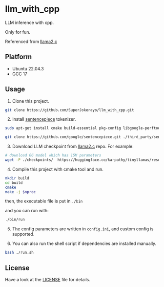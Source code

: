 # llm_with_cpp
LLM inference with cpp.

Only for fun.

Referenced from [llama2.c](https://github.com/leloykun/llama2.cpp/tree/master)

## Platform

- Ubuntu 22.04.3
- GCC 17
## Usage
1. Clone this project.

```bash
git clone https://github.com/SuperJokerayo/llm_with_cpp.git
```

2. Install [sentencepiece](https://github.com/google/sentencepiece) tokenizer.

```bash
sudo apt-get install cmake build-essential pkg-config libgoogle-perftools-dev

git clone https://github.com/google/sentencepiece.git ./third_party/sentencepiece/
```

3. Download LLM checkpoint from [llama2.c](https://github.com/leloykun/llama2.cpp/tree/master) repo. For example:

```bash
# download OG model which has 15M parameters
wget -P ./checkpoints/  https://huggingface.co/karpathy/tinyllamas/resolve/main/stories15M.bin
```

4. Compile this project with cmake tool and run.

```bash
mkdir build
cd build
cmake
make -j $nproc
```
then, the executable file is put in `./bin`

and you can run with:

```bash
./bin/run
```

5. The config parameters are written in `config.ini`, and custom config is supported.

6. You can also run the shell script if dependencies are installed manually.

```bash
bash ./run.sh
```

## License

Have a look at the [LICENSE](./LICENSE) file for details.